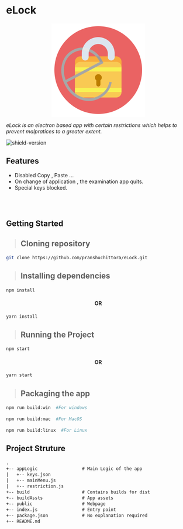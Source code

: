 
# eLock
<div align="center">
<img align="center" src="./buildAssets/icon/icon.png"></img>
</div>

_eLock is an electron based app with certain restrictions which helps to prevent malpratices to a greater extent._

![shield-version](https://img.shields.io/badge/version-v1.1.0-orange.svg)

## Features

- Disabled Copy , Paste ...
- On change of application , the examination app quits.
- Special keys blocked.

<br/><br/>

## Getting Started

> ## Cloning repository
```bash
git clone https://github.com/pranshuchittora/eLock.git
```
> ## Installing dependencies
```bash
npm install
```
<h4 align="center"> 
OR
</h4>

```bash
yarn install
```
> ## Running the Project

```bash
npm start
```
<h4 align="center"> 
OR
</h4>

```bash
yarn start
```
>## Packaging the app
```bash
npm run build:win  #For windows
```
```bash
npm run build:mac  #For MacOS
```
```bash
npm run build:linux  #For Linux
``````
## Project Struture
    .
    +-- appLogic                 # Main Logic of the app
    |   +-- keys.json
    |   +-- mainMenu.js
    |   +-- restriction.js    
    +-- build                    # Contains builds for dist
    +-- buildAssts               # App assets
    +-- public                   # Webpage
    +-- index.js                 # Entry point
    +-- package.json             # No explanation required
    +-- README.md
